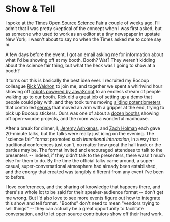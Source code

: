 # Show & Tell

I spoke at the [Times Open Source Science Fair](http://opensourcesciencefair.com/) a couple of weeks ago. I'll admit that I was pretty skeptical of the concept when I was first asked, but as someone who used to work as an editor at a tiny newspaper in upstate New York, I wasn't about to say no when the Times asked me to come say hi.

A few days before the event, I got an email asking me for information about what I'd be showing off at my booth. Booth? Wat? They weren't kidding about the science fair thing, but what the heck was I going to show at a booth?

It turns out this is basically the best idea ever. I recruited my Bocoup colleague [Rick Waldron](http://twitter.com/rwaldron) to join me, and together we spent a whirlwind hour showing off [robots powered by JavaScript](https://github.com/rwldrn/johnny-five) to an endless stream of people walking up to our booth. Rick did a great job of setting up a demo that people could play with, and they took turns moving [sliding potentiometers](https://www.sparkfun.com/products/9119) that controlled [servos](https://www.sparkfun.com/products/9064) that moved an arm with a gripper at the end, trying to pick up Bocoup stickers. Ours was one of about a [dozen booths](http://open.blogs.nytimes.com/2012/11/21/open-source-science-fair-exhibitor-experiences/) showing off open-source projects, and the room was a wonderful madhouse.

After a break for dinner, I, [Jeremy Ashkenas](http://twitter.com/jashkenas), and [Zach Holman](http://twitter.com/holman) each gave 20-minute talks, but the talks were really just icing on the evening. The "science fair" format promoted such *intentional interaction*, in a way that traditional conferences just can't, no matter how great the hall track or the parties may be. The format invited and encouraged attendees to talk to the presenters -- indeed, if they didn't talk to the presenters, there wasn't much else for them to do. By the time the official talks came around, a super-casual, super-conversational atmosphere had already been established, and the energy that created was tangibly different from any event I've been to before.

I love conferences, and the sharing of knowledge that happens there, and there's a whole lot to be said for their speaker-audience format -- don't get me wrong. But I'd also love to see more events figure out how to integrate this show and tell format. "Booths" don't need to mean "vendors trying to sell things" -- they can actually be a great opportunity to facilitate conversation, and to let open source contributors show off their hard work.